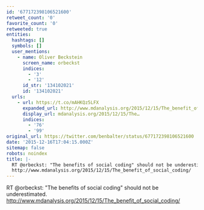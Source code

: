 ```yaml
---
id: '677172398106521600'
retweet_count: '0'
favorite_count: '0'
retweeted: true
entities:
  hashtags: []
  symbols: []
  user_mentions:
    - name: Oliver Beckstein
      screen_name: orbeckst
      indices:
        - '3'
        - '12'
      id_str: '134102021'
      id: '134102021'
  urls:
    - url: https://t.co/mAHKQz5LFX
      expanded_url: http://www.mdanalysis.org/2015/12/15/The_benefit_of_social_coding/
      display_url: mdanalysis.org/2015/12/15/The…
      indices:
        - '76'
        - '99'
original_url: https://twitter.com/benbalter/status/677172398106521600
date: '2015-12-16T17:04:15.000Z'
sitemap: false
robots: noindex
title: |-
  RT @orbeckst: "The benefits of social coding" should not be underestimated.
  http://www.mdanalysis.org/2015/12/15/The_benefit_of_social_coding/
---
```


RT @orbeckst: "The benefits of social coding" should not be underestimated.
http://www.mdanalysis.org/2015/12/15/The_benefit_of_social_coding/
